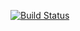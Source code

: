 [![Build Status](https://travis-ci.com/eaplatanios/org.platanios.svg?token=VBPxqvcGXTuwbjkVyN68&branch=master)](https://travis-ci.com/eaplatanios/org.platanios)